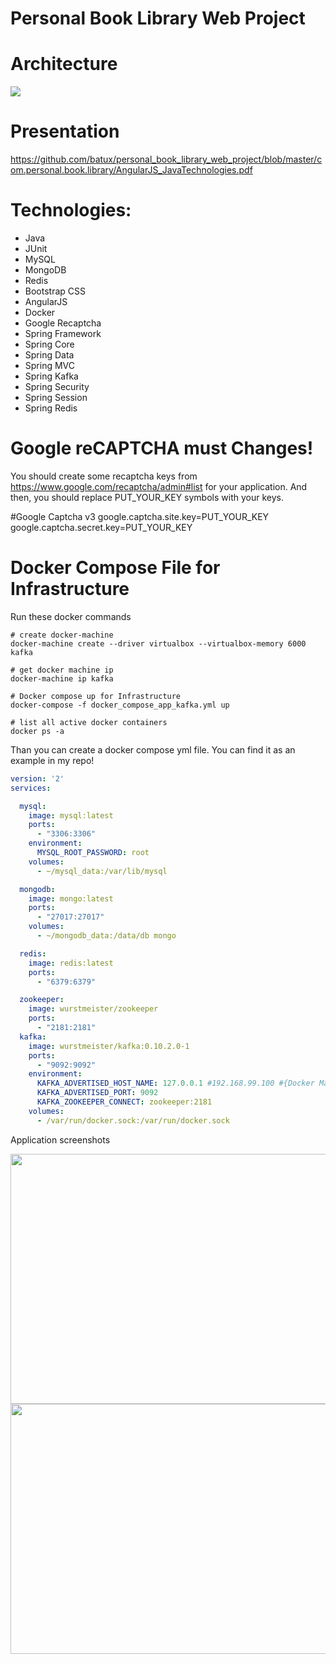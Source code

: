 # Personal Book Library Web Project 

# Architecture

<img src="https://user-images.githubusercontent.com/2838457/48023501-035ea380-e14f-11e8-8747-b374f3c3cdd1.png">

# Presentation

https://github.com/batux/personal_book_library_web_project/blob/master/com.personal.book.library/AngularJS_JavaTechnologies.pdf

# Technologies:

- Java
- JUnit
- MySQL
- MongoDB
- Redis
- Bootstrap CSS
- AngularJS
- Docker
- Google Recaptcha
- Spring Framework
- Spring Core
- Spring Data
- Spring MVC
- Spring Kafka
- Spring Security
- Spring Session
- Spring Redis

# Google reCAPTCHA must Changes!

You should create some recaptcha keys from https://www.google.com/recaptcha/admin#list for your application. And then, you should replace PUT_YOUR_KEY symbols with your keys.

#Google Captcha v3
google.captcha.site.key=PUT_YOUR_KEY
google.captcha.secret.key=PUT_YOUR_KEY

# Docker Compose File for Infrastructure

Run these docker commands

```docker
# create docker-machine
docker-machine create --driver virtualbox --virtualbox-memory 6000 kafka

# get docker machine ip
docker-machine ip kafka

# Docker compose up for Infrastructure
docker-compose -f docker_compose_app_kafka.yml up

# list all active docker containers
docker ps -a
```

Than you can create a docker compose yml file. You can find it as an example in my repo!

```yml
version: '2'
services:

  mysql:
    image: mysql:latest
    ports: 
      - "3306:3306"
    environment:
      MYSQL_ROOT_PASSWORD: root
    volumes: 
      - ~/mysql_data:/var/lib/mysql

  mongodb:
    image: mongo:latest
    ports:
      - "27017:27017"
    volumes:
      - ~/mongodb_data:/data/db mongo

  redis:
    image: redis:latest
    ports:
      - "6379:6379"

  zookeeper:
    image: wurstmeister/zookeeper
    ports:
      - "2181:2181"
  kafka:
    image: wurstmeister/kafka:0.10.2.0-1
    ports:
      - "9092:9092"
    environment:
      KAFKA_ADVERTISED_HOST_NAME: 127.0.0.1 #192.168.99.100 #{Docker Machine IP}
      KAFKA_ADVERTISED_PORT: 9092
      KAFKA_ZOOKEEPER_CONNECT: zookeeper:2181
    volumes:
      - /var/run/docker.sock:/var/run/docker.sock
```

Application screenshots

<img src="https://user-images.githubusercontent.com/2838457/48023253-49673780-e14e-11e8-9036-90218f6490b6.png" width="700" height="400">

<img src="https://user-images.githubusercontent.com/2838457/46903411-13cb8780-cedd-11e8-9f71-5c79ffe74e00.png" width="700" height="400">

